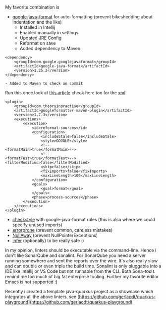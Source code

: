 My favorite combination is

- [google-java-format](https://github.com/google/google-java-format) for auto-formatting (prevent bikeshedding about indentation and the like)
	- Installed in Intellij
	- Enabled manually in settings
	- Updated JRE Config
	- Reformat on save
	- Added dependency to Maven
```
<dependency>  
    <groupId>com.google.googlejavaformat</groupId>  
    <artifactId>google-java-format</artifactId>  
    <version>1.25.2</version>  
</dependency>
```
	
	- Added to Maven to check on commit
Run this once
look at [this article](https://aru-sha4.medium.com/java-check-style-and-formatting-using-maven-a1a1b4e6e10a)
check here too for the [xml](https://github.com/checkstyle/checkstyle/blob/master/src/main/resources/google_checks.xml)


```
<plugin>  
    <groupId>com.theoryinpractise</groupId>  
    <artifactId>googleformatter-maven-plugin</artifactId>  
    <version>1.7.3</version>  
    <executions>  
        <execution>  
            <id>reformat-sources</id>  
            <configuration>  
                <includeStale>false</includeStale>  
                <style>GOOGLE</style>  
                <!--                            <formatMain>true</formatMain>-->  
                <!--                            <formatTest>true</formatTest>-->                <filterModified>false</filterModified>  
                <skip>false</skip>  
                <fixImports>false</fixImports>  
                <maxLineLength>100</maxLineLength>  
            </configuration>  
            <goals>  
                <goal>format</goal>  
            </goals>  
            <phase>process-sources</phase>  
        </execution>  
    </executions>  
</plugin>
```
- [checkstyle](https://maven.apache.org/plugins/maven-checkstyle-plugin/index.html) with google-java-format rules (this is also where we could specify unused imports)
- [errorprone](https://errorprone.info/) (prevent common, careless mistakes)
- [NullAway](https://github.com/uber/NullAway) (prevent NullPointerExceptions)
- [infer](https://fbinfer.com/) (optionally) to be really safe :)

In my opinion, linters should be executable via the command-line. Hence i don't like SonarQube and sonalint. For SonarQube you need a server running somewhere and sent the reports over the wire. It's also really slow and can double or even triple the build time. Sonalint is only pluggable into a IDE like Intellij or VS Code but not runnable from the CLI. Both Sona-tools remind me too much of big fat enterprise tooling. Further my favorite editor Emacs is not supported :)

Recently i created a template java-quarkus project as a showcase which integrates all the above linters, see [https://github.com/gerlacdt/quarkus-playground](https://github.com/gerlacdt/quarkus-playground)